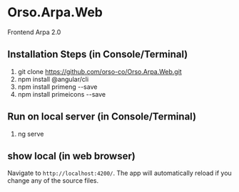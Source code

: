 # Orso.Arpa.Web
Frontend Arpa 2.0

## Installation Steps (in Console/Terminal)
1. git clone https://github.com/orso-co/Orso.Arpa.Web.git
2. npm install @angular/cli
3. npm install primeng --save
4. npm install primeicons --save

## Run on local server (in Console/Terminal)
1. ng serve

## show local (in web browser)
Navigate to `http://localhost:4200/`. The app will automatically reload if you change any of the source files.